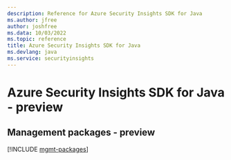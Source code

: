 ```yaml
---
description: Reference for Azure Security Insights SDK for Java
ms.author: jfree
author: joshfree
ms.data: 10/03/2022
ms.topic: reference
title: Azure Security Insights SDK for Java
ms.devlang: java
ms.service: securityinsights
---
```

# Azure Security Insights SDK for Java - preview

## Management packages - preview
[!INCLUDE [mgmt-packages](security-insights-mgmt-index.md)]